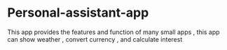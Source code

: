 # Personal-assistant-app
This app provides the features and function of many small apps , this app can show weather , convert currency , and calculate interest 
